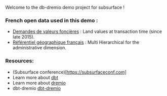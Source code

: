 Welcome to the db-dremio demo project for subsurface !

### French open data used in this demo :

- [Demandes de valeurs foncières](https://www.data.gouv.fr/fr/datasets/demandes-de-valeurs-foncieres/) : Land values at transaction time (since late 2015).
- [Référentiel géographique français](https://data.enseignementsup-recherche.gouv.fr/explore/dataset/fr-esr-referentiel-geographique/export/) : Multi Hierarchical for the administrative dimension.


### Resources:
- (Subsurface conference)[https://subsurfaceconf.com]
- Learn more about [dbt](https://docs.getdbt.com/docs/introduction)
- Learn more about [dremio](https://dremio.com)
- dbt-dremio [dbt-dremio](https://github.com/fabrice-etanchaud/dbt-dremio)
